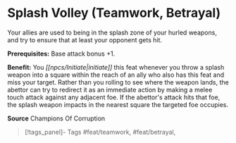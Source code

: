 ﻿---
cssclass: [feats]

---
# Splash Volley (Teamwork, Betrayal)

Your allies are used to being in the splash zone of your hurled weapons, and try to ensure that at least your opponent gets hit.

**Prerequisites:** Base attack bonus +1.

**Benefit:** You _[[npcs/Initiate|initiate]]_ this feat whenever you throw a splash weapon into a square within the reach of an ally who also has this feat and miss your target. Rather than you rolling to see where the weapon lands, the abettor can try to redirect it as an immediate action by making a melee touch attack against any adjacent foe. If the abettor's attack hits that foe, the splash weapon impacts in the nearest square the targeted foe occupies.

**Source** Champions Of Corruption
>[!tags_panel]- Tags
> #feat/teamwork, #feat/betrayal, 